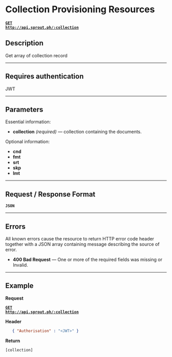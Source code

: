 # Collection Provisioning Resources

  **[<code>GET http://api.sprout.ph/:collection</code>](https://github.com/facascante/sprout/blob/master/endpoints/get_all.md)**


## Description
   Get array of collection record

***

## Requires authentication
JWT

***

## Parameters

Essential information:

- **collection** _(required)_ — collection containing the documents.


Optional information:

- **cnd**
- **fmt**
- **srt**
- **skp**
- **lmt**

***

## Request / Response Format
  **<code>JSON</code>**

***

## Errors
All known errors cause the resource to return HTTP error code header together with a JSON array containing message describing the source of error.

- **400 Bad Request** — One or more of the required fields was missing or Invalid.

***

## Example

**Request**

 **[<code>GET http://api.sprout.ph/:collection</code>](https://github.com/facascante/sprout/blob/master/endpoints/get_all.md)**

**Header**

``` json
   { "Authorisation" : "<JWT>" } 
``` 

**Return**

``` javascript
[collection]
``` 

